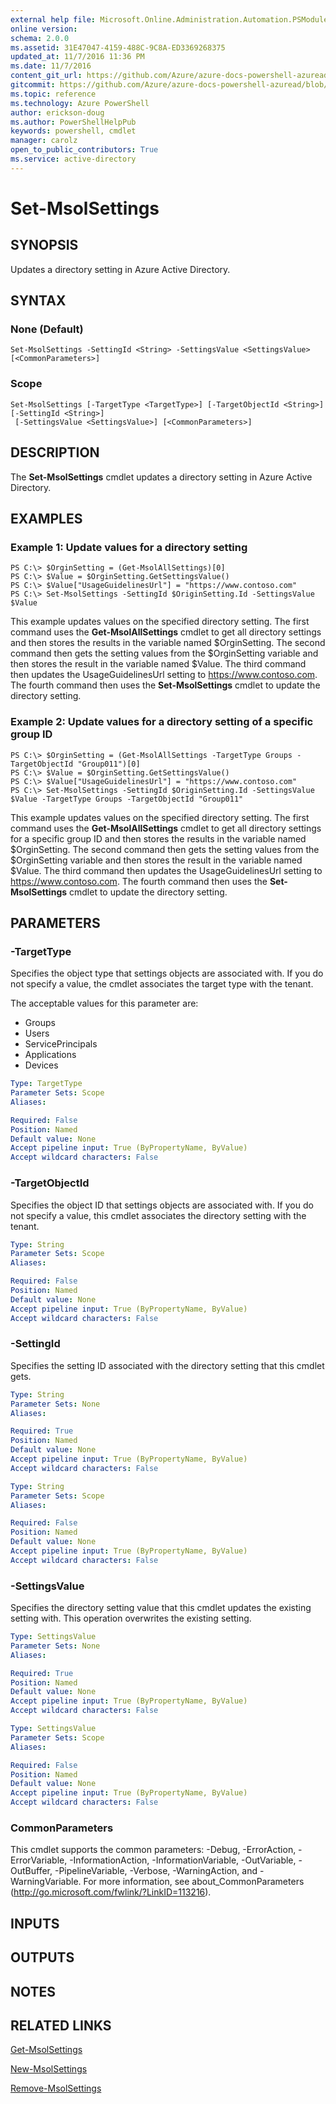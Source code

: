 ```yaml
---
external help file: Microsoft.Online.Administration.Automation.PSModule.dll-Help.xml
online version:
schema: 2.0.0
ms.assetid: 31E47047-4159-488C-9C8A-ED3369268375
updated_at: 11/7/2016 11:36 PM
ms.date: 11/7/2016
content_git_url: https://github.com/Azure/azure-docs-powershell-azuread/blob/master/Azure%20AD%20Cmdlets/MSOnline/v1/Set-MsolSettings.md
gitcommit: https://github.com/Azure/azure-docs-powershell-azuread/blob/6b2ae75363a4a068e37ba677387ea47a1caaeea3/Azure%20AD%20Cmdlets/MSOnline/v1/Set-MsolSettings.md
ms.topic: reference
ms.technology: Azure PowerShell
author: erickson-doug
ms.author: PowerShellHelpPub
keywords: powershell, cmdlet
manager: carolz
open_to_public_contributors: True
ms.service: active-directory
---
```


# Set-MsolSettings

## SYNOPSIS
Updates a directory setting in Azure Active Directory.

## SYNTAX

### None (Default)
```
Set-MsolSettings -SettingId <String> -SettingsValue <SettingsValue> [<CommonParameters>]
```

### Scope
```
Set-MsolSettings [-TargetType <TargetType>] [-TargetObjectId <String>] [-SettingId <String>]
 [-SettingsValue <SettingsValue>] [<CommonParameters>]
```

## DESCRIPTION
The **Set-MsolSettings** cmdlet updates a directory setting in Azure Active Directory.

## EXAMPLES

### Example 1: Update values for a directory setting
```
PS C:\> $OrginSetting = (Get-MsolAllSettings)[0]
PS C:\> $Value = $OrginSetting.GetSettingsValue()
PS C:\> $Value["UsageGuidelinesUrl"] = "https://www.contoso.com"
PS C:\> Set-MsolSettings -SettingId $OriginSetting.Id -SettingsValue $Value
```

This example updates values on the specified directory setting.
The first command uses the **Get-MsolAllSettings** cmdlet to get all directory settings and then stores the results in the variable named $OrginSetting.
The second command then gets the setting values from the $OrginSetting variable and then stores the result in the variable named $Value.
The third command then updates the UsageGuidelinesUrl setting to https://www.contoso.com.
The fourth command then uses the **Set-MsolSettings** cmdlet to update the directory setting.

### Example 2: Update values for a directory setting of a specific group ID
```
PS C:\> $OrginSetting = (Get-MsolAllSettings -TargetType Groups -TargetObjectId "Group011")[0]
PS C:\> $Value = $OrginSetting.GetSettingsValue()
PS C:\> $Value["UsageGuidelinesUrl"] = "https://www.contoso.com"
PS C:\> Set-MsolSettings -SettingId $OriginSetting.Id -SettingsValue $Value -TargetType Groups -TargetObjectId "Group011"
```

This example updates values on the specified directory setting.
The first command uses the **Get-MsolAllSettings** cmdlet to get all directory settings for a specific group ID and then stores the results in the variable named $OrginSetting.
The second command then gets the setting values from the $OrginSetting variable and then stores the result in the variable named $Value.
The third command then updates the UsageGuidelinesUrl setting to https://www.contoso.com.
The fourth command then uses the **Set-MsolSettings** cmdlet to update the directory setting.

## PARAMETERS

### -TargetType
Specifies the object type that settings objects are associated with.
If you do not specify a value, the cmdlet associates the target type with the tenant.

The acceptable values for this parameter are:

- Groups
- Users
- ServicePrincipals
- Applications
- Devices

```yaml
Type: TargetType
Parameter Sets: Scope
Aliases:

Required: False
Position: Named
Default value: None
Accept pipeline input: True (ByPropertyName, ByValue)
Accept wildcard characters: False
```

### -TargetObjectId
Specifies the object ID that settings objects are associated with.
If you do not specify a value, this cmdlet associates the directory setting with the tenant.

```yaml
Type: String
Parameter Sets: Scope
Aliases:

Required: False
Position: Named
Default value: None
Accept pipeline input: True (ByPropertyName, ByValue)
Accept wildcard characters: False
```

### -SettingId
Specifies the setting ID associated with the directory setting that this cmdlet gets.

```yaml
Type: String
Parameter Sets: None
Aliases:

Required: True
Position: Named
Default value: None
Accept pipeline input: True (ByPropertyName, ByValue)
Accept wildcard characters: False
```

```yaml
Type: String
Parameter Sets: Scope
Aliases:

Required: False
Position: Named
Default value: None
Accept pipeline input: True (ByPropertyName, ByValue)
Accept wildcard characters: False
```

### -SettingsValue
Specifies the directory setting value that this cmdlet updates the existing setting with.
This operation overwrites the existing setting.

```yaml
Type: SettingsValue
Parameter Sets: None
Aliases:

Required: True
Position: Named
Default value: None
Accept pipeline input: True (ByPropertyName, ByValue)
Accept wildcard characters: False
```

```yaml
Type: SettingsValue
Parameter Sets: Scope
Aliases:

Required: False
Position: Named
Default value: None
Accept pipeline input: True (ByPropertyName, ByValue)
Accept wildcard characters: False
```

### CommonParameters
This cmdlet supports the common parameters: -Debug, -ErrorAction, -ErrorVariable, -InformationAction, -InformationVariable, -OutVariable, -OutBuffer, -PipelineVariable, -Verbose, -WarningAction, and -WarningVariable. For more information, see about_CommonParameters (http://go.microsoft.com/fwlink/?LinkID=113216).

## INPUTS

## OUTPUTS

## NOTES

## RELATED LINKS

[Get-MsolSettings](xref:MSOnline/v1/Get-MsolSettings.md)

[New-MsolSettings](xref:MSOnline/v1/New-MsolSettings.md)

[Remove-MsolSettings](xref:MSOnline/v1/Remove-MsolSettings.md)
